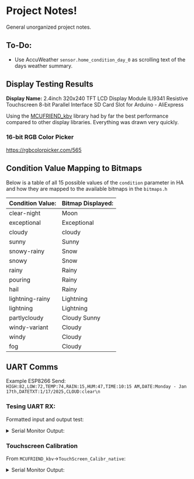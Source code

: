# Project Notes!
General unorganized project notes.

## To-Do:
- Use AccuWeather `sensor.home_condition_day_0` as scrolling text of the days weather summary.

## Display Testing Results
**Display Name:** 2.4inch 320x240 TFT LCD Display Module ILI9341 Resistive Touchscreen 8-bit Parallel Interface SD Card Slot for Arduino - AliExpress

Using the [MCUFRIEND_kbv](https://github.com/prenticedavid/MCUFRIEND_kbv) library had by far the best performance compared to other display libraries. Everything was drawn very quickly. 

### 16-bit RGB Color Picker
https://rgbcolorpicker.com/565

## Condition Value Mapping to Bitmaps
Below is a table of all 15 possible values of the `condition` parameter in HA and how they are mapped to the available bitmaps in the `bitmaps.h`

| Condition Value: | Bitmap Displayed: |
| ---------------- | ----------------- |
| clear-night      | Moon              |
| exceptional      | Exceptional       |
| cloudy           | cloudy            |
| sunny            | Sunny             |
| snowy-rainy      | Snow              |
| snowy            | Snow              |
| rainy            | Rainy             |
| pouring          | Rainy             |
| hail             | Rainy             |
| lightning-rainy  | Lightning         |
| lightning        | Lightning         |
| partlycloudy     | Cloudy Sunny      |
| windy-variant    | Cloudy            |
| windy            | Cloudy            |
| fog              | Cloudy            |

## UART Comms
Example ESP8266 Send: `HIGH:82,LOW:72,TEMP:74,RAIN:15,HUM:47,TIME:10:15 AM,DATE:Monday - Jan 17th,DATETXT:1/17/2025,CLOUD:clear\n`

### Tesing UART RX:
Formatted input and output test:

<details>
<summary>Serial Monitor Output:</summary>

```
---- Sent utf8 encoded message: "HIGH:82,LOW:72,TEMP:74,RAIN:15,HUM:47,TIME:10:15 AM,DATE:Monday - Jan 17th,DATETXT:1/17/2025,CLOUD:clear\n" ----
--- Weather Data ---
TempHIGH_text: 82
TempLOW_text: 72
CurrentTEMP_text: 74
Chance_of_Rain_Number_text: 15%
Humidity_Number_text: 47%
Time_text: 10:15 AM
Week_Month_Day_text: Monday - Jan 17th
Date_text: 1/17/2025
--------------------
---- Sent utf8 encoded message: "HIGH:115,LOW:-15,TEMP:54,RAIN:100,HUM:100,TIME:12:34 PM,DATE:Saturday - Feb 21st,DATETXT:12/11/2029,CLOUD:overcast\n" ----
--- Weather Data ---
TempHIGH_text: 115
TempLOW_text: -15
CurrentTEMP_text: 54
Chance_of_Rain_Number_text: 100%
Humidity_Number_text: 100%
Time_text: 12:34 PM
Week_Month_Day_text: Saturday - Feb 21st
Date_text: 12/11/2029
--------------------
```
</details>

### Touchscreen Calibration
From `MCUFRIEND_kbv`->`TouchScreen_Calibr_native`:
<details>
<summary>Serial Monitor Output:</summary>

```
Typical 30k Analog pullup with corresponding pin
would read low when digital is written LOW
e.g. reads ~25 for 300R X direction
e.g. reads ~30 for 500R Y direction

Testing : (A2, D8) = 25
Testing : (A3, D9) = 32
ID = 0x9341

cx=178 cy=132 cz=449  X, Y, Pressure
cx=182 cy=427 cz=490  X, Y, Pressure
cx=197 cy=806 cz=376  X, Y, Pressure
cx=472 cy=112 cz=687  X, Y, Pressure
cx=479 cy=832 cz=570  X, Y, Pressure
cx=824 cy=99 cz=713  X, Y, Pressure
cx=826 cy=438 cz=712  X, Y, Pressure
cx=833 cy=828 cz=628  X, Y, Pressure

*** COPY-PASTE from Serial Terminal:
const int XP=8,XM=A2,YP=A3,YM=9; //240x320 ID=0x9341
const int TS_LEFT=155,TS_RT=856,TS_TOP=90,TS_BOT=845;

PORTRAIT  CALIBRATION     240 x 320
x = map(p.x, LEFT=155, RT=856, 0, 240)
y = map(p.y, TOP=90, BOT=845, 0, 320)

LANDSCAPE CALIBRATION     320 x 240
x = map(p.y, LEFT=90, RT=845, 0, 320)
y = map(p.x, TOP=856, BOT=155, 0, 240)
```

Output of `LCD_ID_readnew.ino`:

```
Read Special Registers on MCUFRIEND UNO shield
controllers either read as single 16-bit
e.g. the ID is at readReg(0)
or as a sequence of 8-bit values
in special locations (first is dummy)

diagnose any controller
reg(0x0000) 00 00	ID: ILI9320, ILI9325, ILI9335, ...
reg(0x0004) 00 00 00 00	Manufacturer ID
reg(0x0009) 00 00 61 00 00	Status Register
reg(0x000A) 00 08	Get Power Mode
reg(0x000C) 00 06	Get Pixel Format
reg(0x0030) 00 00 00 00 00	PTLAR
reg(0x0033) 00 00 00 00 00 00 00	VSCRLDEF
reg(0x0061) 00 00	RDID1 HX8347-G
reg(0x0062) 00 00	RDID2 HX8347-G
reg(0x0063) 00 00	RDID3 HX8347-G
reg(0x0064) 00 00	RDID1 HX8347-A
reg(0x0065) 00 00	RDID2 HX8347-A
reg(0x0066) 00 00	RDID3 HX8347-A
reg(0x0067) 00 00	RDID Himax HX8347-A
reg(0x0070) 00 00	Panel Himax HX8347-A
reg(0x00A1) 00 00 00 00 00	RD_DDB SSD1963
reg(0x00B0) 00 00	RGB Interface Signal Control
reg(0x00B3) 00 00 1B 1B 1B	Frame Memory
reg(0x00B4) 00 02	Frame Mode
reg(0x00B6) 00 0A 82 27 04	Display Control
reg(0x00B7) 00 06	Entry Mode Set
reg(0x00BF) 00 00 00 00 00 00	ILI9481, HX8357-B
reg(0x00C0) 00 21 00 00 00 00 00 00 00	Panel Control
reg(0x00C1) 00 10 10 10	Display Timing
reg(0x00C5) 00 31	Frame Rate
reg(0x00C8) 00 00 00 00 00 00 00 00 00 00 00 00 00	GAMMA
reg(0x00CC) 00 72	Panel Control
reg(0x00D0) 00 00 00 00	Power Control
reg(0x00D1) 00 00 00 00	VCOM Control
reg(0x00D2) 00 00 00	Power Normal
reg(0x00D3) 00 00 93 41	ILI9341, ILI9488
reg(0x00D4) 00 00 00 00	Novatek
reg(0x00DA) 00 00	RDID1
reg(0x00DB) 00 00	RDID2
reg(0x00DC) 00 00	RDID3
reg(0x00E0) 00 0F 16 14 0A 0D 06 43 75 33 06 0E 00 0C 09 08	GAMMA-P
reg(0x00E1) 00 08 2B 2D 04 10 04 3E 24 4E 04 0F 0E 35 38 0F	GAMMA-N
reg(0x00EF) 00 03 80 02 02 02	ILI9327
reg(0x00F2) 00 02 02 02 02 02 02 02 02 02 02 02	Adjust Control 2
reg(0x00F6) 00 01 00 00	Interface Control
```
</details>


